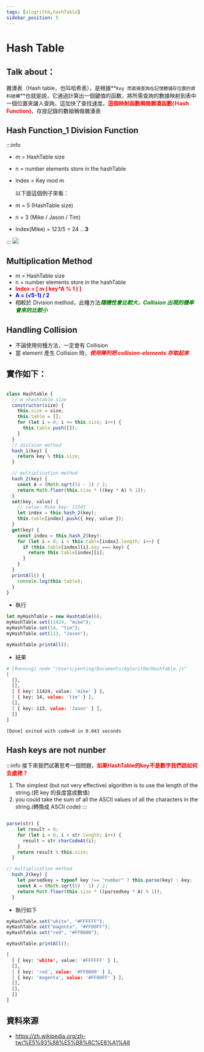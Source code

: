 ```yaml
---
tags: [alogrithm,hashTable]
sidebar_position: 5
---
```



# Hash Table

## Talk about：

雜湊表（Hash table，也叫哈希表），是根據**`Key 而直接查詢在記憶體儲存位置的資料結構`**也就是說，它通過計算出一個鍵值的函數，將所需查詢的數據映射到表中一個位置來讓人查詢，這加快了查找速度。<font color="red">**這個映射函數稱做雜湊函數(Ｈash Function)**</font>，存放記錄的數組稱做雜湊表

## Hash Function_1 Division Function

:::info

- m = HashTable size
- n = number elements store in the hashTable
- Index = Key mod m
  
  以下面這個例子來看：
- m = 5 (HashTable size)
- n = 3 (Mike / Jason / Tim)
- Index(Mike) = 123/5 = 24 ...**3**

  
:::
  ![](https://i.imgur.com/ohsmUEW.png)

## Multiplication Method

- m = HashTable size
- n = number elements store in the hashTable
- **<font color ="red">Index = [ m ( key*A % 1 ) ]</font>**
- **<font color="blue">A = (√5-1) / 2 </font>**
- 相較於 Division method，此種方法<font color="green">**_隨機性會比較大，Collision 出現的機率會來的比較小_**</font>

## Handling Collision

- 不論使用何種方法，一定會有 Collision
- 當 element 產生 Collision 時，<font color="red">**_使用陣列把 collision-elements 存取起來_**</font>

## 實作如下：


```js title="Build hashTable"

class Hashtable {
  // m =hashtable size
  constructor(size) {
    this.size = size;
    this.table = [];
    for (let i = 0; i <= this.size; i++) {
      this.table.push([]);
    }
  }
  // division method
  hash_1(key) {
    return key % this.size;
  }

  // multiplication method
  hash_2(key) {
    const A = (Math.sqrt(5) - 1) / 2;
    return Math.floor(this.size * ((key * A) % 1));
  }
  set(key, value) {
    // value: Mike key: 11545
    let index = this.hash_2(key);
    this.table[index].push({ key, value });
  }
  get(key) {
    const index = this.hash_2(key);
    for (let i = 0; i < this.table[index].length; i++) {
      if (this.table[index][i].key === key) {
        return this.table[index][i];
      }
    }
  }
  printAll() {
    console.log(this.table);
  }
}
```

- 執行

```js
let myHashTable = new Hashtable(6);
myHashTable.set(11424, "mike");
myHashTable.set(14, "tim");
myHashTable.set(113, "Jason");

myHashTable.printAll();
```

- 結果

```bash title="[Running] node / Users / yenting / Documents / Aglorithm / HashTable.js"
# [Running] node "/Users/yenting/Documents/Aglorithm/HashTable.js"
[
  [],
  [],
  [ { key: 11424, value: 'mike' } ],
  [ { key: 14, value: 'tim' } ],
  [],
  [ { key: 113, value: 'Jason' } ],
  []
]

[Done] exited with code=0 in 0.043 seconds
```

## Hash keys are not nunber
:::info
接下來我們試著思考一個問題，<font color="red">**如果HashTable的key不是數字我們該如何去處裡？**</font>

1. The simplest (but not very effective) algorithm is to use the length of the string.(把 key 的長度當成數值)
2. you could take the sum of all the ASCII values of all the characters in the string.(轉換成 ASCII code)
:::
<!-- - build parse function -->

```js title="build parse function"

parse(str) {
    let result = 0;
    for (let i = 0; i < str.length; i++) {
      result = str.charCodeAt(i);
    }
    return result % this.size;
  }
```

<!-- - refactor hash_2 -->

```js title="refactor hash_2"
// multiplication method
  hash_2(key) {
    let parsedkey = typeof key !== "number" ? this.parse(key) : key;
    const A = (Math.sqrt(5) - 1) / 2;
    return Math.floor(this.size * ((parsedkey * A) % 1));
  }
```

- 執行如下

```js
myHashTable.set("white", "#FFFFFF");
myHashTable.set("magenta", "#FF00FF");
myHashTable.set("red", "#FF0000");

myHashTable.printAll();
```

```bash
[
  [ { key: 'white', value: '#FFFFFF' } ],
  [],
  [ { key: 'red', value: '#FF0000' } ],
  [ { key: 'magenta', value: '#FF00FF' } ],
  [],
  [],
  []
]
```

## 資料來源

- https://zh.wikipedia.org/zh-tw/%E5%93%88%E5%B8%8C%E8%A1%A8